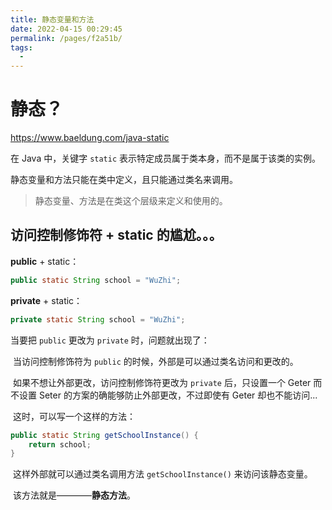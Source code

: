 ```yaml
---
title: 静态变量和方法
date: 2022-04-15 00:29:45
permalink: /pages/f2a51b/
tags:
  - 
---
```

# 静态？

https://www.baeldung.com/java-static

在 Java 中，关键字 `static` 表示特定成员属于类本身，而不是属于该类的实例。

静态变量和方法只能在类中定义，且只能通过类名来调用。

> 静态变量、方法是在类这个层级来定义和使用的。

## 访问控制修饰符 + static 的尴尬。。。

**public** + static：

```Java
public static String school = "WuZhi";
```

**private** + static：

```Java
private static String school = "WuZhi";
```

当要把 `public` 更改为 `private` 时，问题就出现了：

​	当访问控制修饰符为 `public` 的时候，外部是可以通过类名访问和更改的。

​	如果不想让外部更改，访问控制修饰符更改为 `private` 后，只设置一个 Geter 而不设置 Seter 的方案的确能够防止外部更改，不过即使有 Geter 却也不能访问...

​	这时，可以写一个这样的方法：

```Java
public static String getSchoolInstance() {
    return school;
}
```

​	这样外部就可以通过类名调用方法 `getSchoolInstance()` 来访问该静态变量。

​	该方法就是————**静态方法**。
